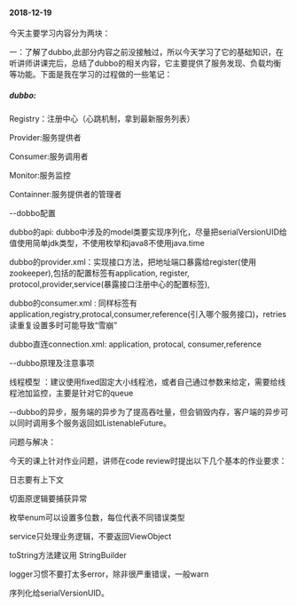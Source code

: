 #### 2018-12-19

今天主要学习内容分为两块：

一：了解了dubbo,此部分内容之前没接触过，所以今天学习了它的基础知识，在听讲师讲课完后，总结了dubbo的相关内容，它主要提供了服务发现、负载均衡等功能。下面是我在学习的过程做的一些笔记：

##### dubbo:

Registry：注册中心（心跳机制，拿到最新服务列表）

Provider:服务提供者

Consumer:服务调用者

Monitor:服务监控

Containner:服务提供者的管理者

--dobbo配置

dubbo的api:  dubbo中涉及的model类要实现序列化，尽量把serialVersionUID给值使用简单jdk类型，不使用枚举和java8不使用java.time

dubbo的provider.xml：实现接口方法，把地址端口暴露给register(使用zookeeper),包括的配置标签有application, register, protocol,provider,service(暴露接口注册中心的配置标签),

dubbo的consumer.xml : 同样标签有application,registry,protocal,consumer,reference(引入哪个服务接口)，retries读重复设置多时可能导致“雪崩”

dubbo直连connection.xml: application, protocal, consumer,reference

--dubbo原理及注意事项

线程模型 ：建议使用fixed固定大小线程池，或者自己通过参数来给定，需要给线程池加监控，主要是针对它的queue

--dubbo的异步，服务端的异步为了提高吞吐量，但会销毁内存，客户端的异步可以同时调用多个服务返回如ListenableFuture。



问题与解决：

今天的课上针对作业问题，讲师在code review时提出以下几个基本的作业要求：

日志要有上下文

切面原逻辑要捕获异常

枚举enum可以设置多位数，每位代表不同错误类型

service只处理业务逻辑，不要返回ViewObject

toString方法建议用 StringBuilder

logger习惯不要打太多error，除非很严重错误，一般warn

序列化给serialVersionUID。